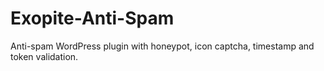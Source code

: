 # Exopite-Anti-Spam
Anti-spam WordPress plugin with honeypot, icon captcha, timestamp and token validation.
